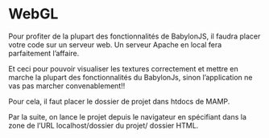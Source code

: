 # WebGL

Pour profiter de la plupart des fonctionnalités de BabylonJS, il faudra placer votre code sur un serveur web. Un serveur Apache en local fera parfaitement l’affaire. 

Et ceci pour pouvoir visualiser les textures correctement et mettre en marche la plupart des fonctionnalités du BabylonJs, sinon l’application ne vas pas marcher convenablement!! 

Pour cela, il faut placer le dossier de projet dans htdocs de MAMP. 

Par la suite, on lance le projet depuis le navigateur en spécifiant dans la zone de l’URL localhost/dossier du projet/ dossier HTML.

